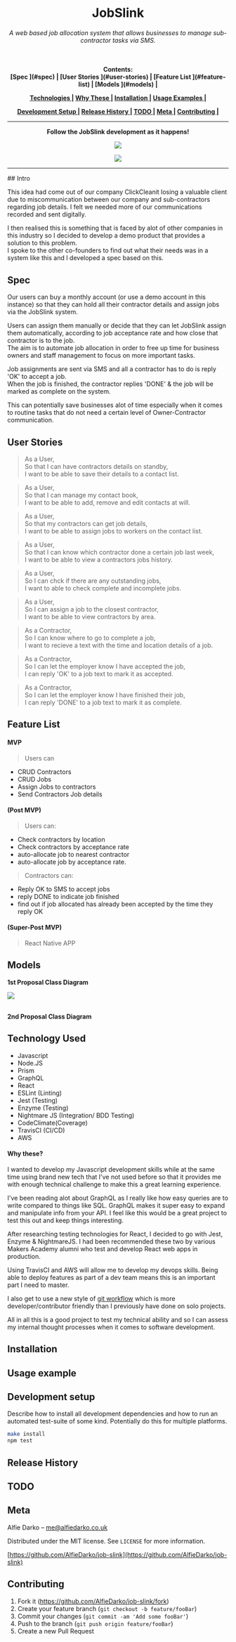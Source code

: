 
<h1 align="center">JobSlink</h1>

<h6 align="center">

 A web based job allocation system that allows businesses to manage sub-contractor tasks via SMS.

</h6>


<div align="center">
<b>
  <br>Contents:<br>
  [Spec ](#spec) |
  [User Stories ](#user-stories) |
  [Feature List ](#feature-list) |
  [Models ](#models) |

<!-- <div align="center"> -->
[Technologies ](#technologies) |
[Why These ](#why-these) |
[Installation ](#installation) |
[Usage Examples ](#usage) |
<!-- </div> -->

<!-- <div align="center"> -->
[Development Setup ](#development-setup) |
[Release History ](#release-history) |
[TODO ](#todo) |
[Meta ](#meta) |
[Contributing ](#contributing) |
<!-- </div> -->
</b>

</div>


<hr>
<div align="center">

<b>Follow the JobSlink development as it happens!</b><br>

<a href="https://www.medium.com/JobSlink"><img src="https://cdn.mos.cms.futurecdn.net/xJGh6cXvC69an86AdrLD98-320-80.jpg"></a>
<br>

<a href="https://www.trello.com/jobslink-dev-board"><img src="https://static.crozdesk.com/web_app_library/providers/logos/000/002/374/original/atlassian-trello-1502570118-logo.png?1502570118"></a>

</div>
<hr>
## Intro

This idea had come out of our company ClickCleanit losing a valuable client due to miscommunication between our company and sub-contractors regarding job details. I felt we needed more of our communications recorded and sent digitally.<br>

I then realised this is something that is faced by alot of other companies in this industry so I decided to develop a demo product that provides a solution to this problem. <br> I spoke to the other co-founders to find out what their needs was in a system like this and I developed a spec based on this.

## Spec

Our users can buy a monthly account (or use a demo account in this instance) so that they can hold all their contractor details and assign jobs via the JobSlink system.

Users can assign them manually or decide that they can let JobSlink assign them automatically, according to job acceptance rate and how close that contractor is to the job. <br> The aim is to automate job allocation in order to free up time for business owners and staff management to focus on more important tasks.

Job assignments are sent via SMS and all a contractor has to do is reply 'OK' to accept a job. <br> When the job is finished, the contractor replies 'DONE' & the job will be marked as complete on the system.

This can potentially save businesses alot of time especially when it comes to routine tasks that do not need a certain level of Owner-Contractor communication.


## User Stories
> As a User,<br>
> So that I can have contractors details on standby,<br>
> I want to be able to save their details to a contact list.

> As a User,<br>
> So that I can manage my contact book,<br>
> I want to be able to add, remove and edit contacts at will.

> As a User,<br>
> So that my contractors can get job details,<br>
> I want to be able to assign jobs to workers on the contact list.

> As a User,<br>
> So that I can know which contractor done a certain job last week,<br>
> I want to be able to view a contractors jobs history.

> As a User,<br>
> So I can chck if there are any outstanding jobs,<br>
> I want to able to check complete and incomplete jobs.

> As a User,<br>
> So I can assign a job to the closest contractor,<br>
> I want to be able to view contractors by area.

> As a Contractor,<br>
> So I can know where to go to complete a job,<br>
> I want to recieve a text with the time and location details of a job.

> As a Contractor,<br>
> So I can let the employer know I have accepted the job,<br>
> I can reply 'OK' to a job text to mark it as accepted.

> As a Contractor,<br>
> So I can let the employer know I have finished their job,<br>
> I can reply 'DONE' to a job text to mark it as complete.

## Feature List
#### MVP
> Users can
- CRUD Contractors
- CRUD Jobs
- Assign Jobs to contractors
- Send Contractors Job details

#### (Post MVP)
>Users can:
- Check contractors by location
- Check contractors by acceptance rate
- auto-allocate job to nearest contractor
- auto-allocate job by acceptance rate.

>Contractors can:
- Reply OK to SMS to accept jobs
- reply DONE to indicate job finished
- find out if job allocated has already been accepted by the time they reply OK
#### (Super-Post MVP)
> React Native APP
## Models
<b>1st Proposal Class Diagram</b>


<img src="https://raw.githubusercontent.com/AlfieDarko/job-slink/master/Diagrams/classDiagram.jpg"><br><br>

<b>2nd Proposal Class Diagram</b>


## Technology Used
- Javascript
- Node.JS
- Prism
- GraphQL
- React
- ESLint (Linting)
- Jest  (Testing)
- Enzyme (Testing)
- Nightmare JS (Integration/ BDD Testing)
- CodeClimate(Coverage)
- TravisCI (CI/CD)
- AWS

#### Why these?

I wanted to develop my Javascript development skills while at the same time using brand new tech that I've not used before so that it provides me with enough technical challenge to make this a great learning experience.

I've been reading alot about GraphQL as I really like how easy queries are to write compared to things like SQL. GraphQL makes it super easy to expand and manipulate info from your API. I feel like this would be a great project to test this out and keep things interesting.

After researching testing technologies for React, I decided to go with Jest, Enzyme & NightmareJS. I had been recommended these two by various Makers Academy alumni who test and develop React web apps in production.

Using TravisCI and AWS will allow me to develop my devops skills. Being able to deploy features as part of a dev team means this is an important part I need to master.

I also get to use a new style of [git workflow](https://sdlambert.github.io/2015/04/09/git-workflow-for-solo-development/) which is more developer/contributor friendly than I previously have done on solo projects.

All in all this is a good project to test my technical ability and so I can assess my internal thought processes when it comes to software development.

## Installation



## Usage example



## Development setup

Describe how to install all development dependencies and how to run an automated test-suite of some kind. Potentially do this for multiple platforms.

```sh
make install
npm test
```

## Release History

## TODO

## Meta

Alfie Darko – me@alfiedarko.co.uk

Distributed under the MIT license. See ``LICENSE`` for more information.

[https://github.com/AlfieDarko/job-slink](https://github.com/AlfieDarko/job-slink)

## Contributing

1. Fork it (<https://github.com/AlfieDarko/job-slink/fork>)
2. Create your feature branch (`git checkout -b feature/fooBar`)
3. Commit your changes (`git commit -am 'Add some fooBar'`)
4. Push to the branch (`git push origin feature/fooBar`)
5. Create a new Pull Request

<!-- Markdown link & img dfn's -->
